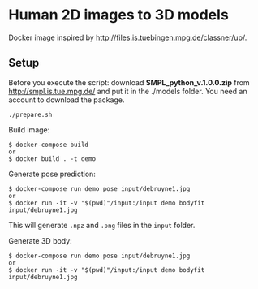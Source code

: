 # Human 2D images to 3D models

Docker image inspired by http://files.is.tuebingen.mpg.de/classner/up/.

## Setup

Before you execute the script: download **SMPL_python_v.1.0.0.zip**
from http://smpl.is.tue.mpg.de/ and put it in the ./models folder. You need an
account to download the package. 

```
./prepare.sh
```

Build image:
```
$ docker-compose build
or
$ docker build . -t demo
```

Generate pose prediction:
```
$ docker-compose run demo pose input/debruyne1.jpg
or
$ docker run -it -v "$(pwd)"/input:/input demo bodyfit input/debruyne1.jpg
```

This will generate `.npz` and `.png` files in the `input` folder.

Generate 3D body:
```
$ docker-compose run demo pose input/debruyne1.jpg
or
$ docker run -it -v "$(pwd)"/input:/input demo bodyfit input/debruyne1.jpg
```
